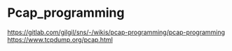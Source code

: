 # Pcap_programming
https://gitlab.com/gilgil/sns/-/wikis/pcap-programming/pcap-programming  
https://www.tcpdump.org/pcap.html
